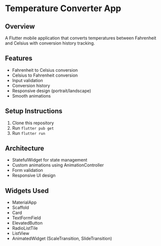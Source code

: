 # Temperature Converter App

## Overview
A Flutter mobile application that converts temperatures between Fahrenheit and Celsius with conversion history tracking.

## Features
- Fahrenheit to Celsius conversion
- Celsius to Fahrenheit conversion
- Input validation
- Conversion history
- Responsive design (portrait/landscape)
- Smooth animations

## Setup Instructions
1. Clone this repository
2. Run `flutter pub get`
3. Run `flutter run`

## Architecture
- StatefulWidget for state management
- Custom animations using AnimationController
- Form validation
- Responsive UI design

## Widgets Used
- MaterialApp
- Scaffold
- Card
- TextFormField
- ElevatedButton
- RadioListTile
- ListView
- AnimatedWidget (ScaleTransition, SlideTransition)